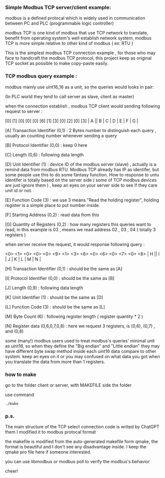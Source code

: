 

### Simple Modbus TCP server/client example:

modbus is a defined protocal which is widely used in communication between PC and PLC (programmable logic controller)

modbus TCP is one kind of modbus that use TCP network to translate, benefit from operating system's well establish network system, modbus TCP is more simple relative to other kind of modbus ( ex: RTU )

This is the simplest modbus TCP connection example , for those who may face to handcraft the modbus TCP protocol, this project keep as original TCP socket as possible to make copy-paste easily. 






### TCP modbus query example :

modbus mainly use uint16_16 as a unit, so the queries would looks in pair:

(In PLC world they tend to call server as slave, client as master)


when the connection establish , modbus TCP client would sending following request to server :

[0] [1] [0] [0] [0] [6] [1] [3] [0] [2] [0] [3]
|  A  ||   B   |   C   | D | E |   F   |   G   |


[A] Transaction Identifier (0,1) : 2 Bytes number to distinguish each query ,  usually an counting number whenever sending a query

[B] Protocol Identifier (0,0) : keep 0 here

[C] Length (0,6) : following data length

[D] Unit Identifier (1) : device ID of the modbus server (slave) , actually is a remind data from modbus RTU. Modbus TCP already has IP as identifer, but some people use this to do some fantasy function. How to response to untu identifer is totally based on the server side ( some of TCP modbus devices are just ignore them ) , keep an eyes on your server side to see if they care unit id or not.

[E] Function Code (3) : we use 3 means "Read the holding register", holding register is a simple place to put number inside.

[F] Starting Address (0,2) : read data from this

[G] Quantity of Registers (0,2) : how many registers this queries want to read, in this example is 03 , means we read address 02 , 03 , 04 ( totally 3 registers )





when server receive the request, it would response following query :

<0> <1> <0> <0> <0> <9> <1> <3> <6> <0> <6> <0> <7> <0> <8>
|  H  ||   I   |   J   | K | L | M |          N           |


[H] Transaction Identifier (0,1) : should be the same as [A]

[I] Protocol Identifier (0,0) : should be the same as [B]

[J] Length (0,9) : following data length

[K] Unit Identifier (1) : should be the same as [D]

[L] Function Code (3) : should be the same as [L]

[M] Byte Count (6) : following register length ( register quantity * 2 )

[N] Register data (0,6,0,7,0,8) : here we request 3 registers, is (0,6), (0,7) , and (0,8)








some (many!) modbus users used to treat modbus's queries' minimal unit as uint16, so when they define the "Big endian" and "Little endian" they may have different byte swap method inside each uint16 data compare to other system. keep an eyes on it or you may confused on what data you got when you translate the data from more than 1 registers.


### how to make

go to the folder client or server, with MAKEFILE side the folder

use command

```
./make
```


### p.s.

The main structure of the TCP select connection code is writed by ChatGPT them I modified it to modbus protocal format

the makefile is modified from the auto-generated makefile form qmake, the format is beautiful and I don't see any disadvantage inside. I keep the qmake pro file here if someone interested.

you can use libmodbus or modbus poll to verify the modbus's behavior



cheer! 





